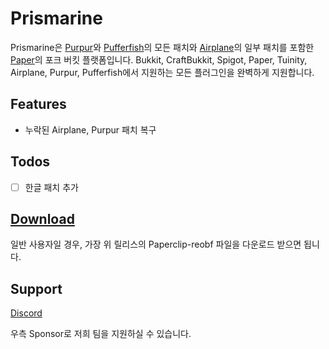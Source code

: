# Prismarine
Prismarine은 [Purpur](https://github.com/PurpurMC/Purpur)와 [Pufferfish](https://github.com/pufferfish-gg/Pufferfish)의 모든 패치와 [Airplane](https://github.com/TECHNOVE/Airplane)의 일부 패치를 포함한 [Paper](https://github.com/PaperMC/Paper)의 포크 버킷 플랫폼입니다.
Bukkit, CraftBukkit, Spigot, Paper, Tuinity, Airplane, Purpur, Pufferfish에서 지원하는 모든 플러그인을 완벽하게 지원합니다.

## Features
- 누락된 Airplane, Purpur 패치 복구

## Todos
- [ ] 한글 패치 추가

## [Download](https://github.com/re-logical/Prismarine/releases)
일반 사용자일 경우, 가장 위 릴리스의 Paperclip-reobf 파일을 다운로드 받으면 됩니다.

## Support
[Discord](https://discord.gg/kkqMSEVVxN)

우측 Sponsor로 저희 팀을 지원하실 수 있습니다.
